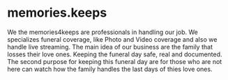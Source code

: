 # memories.keeps
We the memories4keeps are professionals in handling our job. We specializes funeral coverage, like Photo and Video coverage and also we handle live streaming. The main idea of our business are the family that losses their love ones. Keeping the funeral day safe, real and documented. The second purpose for keeping this funeral day are for those who are not here can watch how the family handles the last days of thies love ones. 
